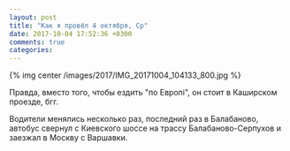 ```yaml
---
layout: post
title: "Как я провёл 4 октября, Ср"
date: 2017-10-04 17:52:36 +0300
comments: true
categories: 
---
```


{% img center /images/2017/IMG_20171004_104133_800.jpg %}

Правда, вместо того, чтобы ездить "по Европi", он стоит в Каширском проезде, бгг.

Водители менялись несколько раз, последний раз в Балабаново, автобус свернул с Киевского шоссе на трассу Балабаново-Серпухов и заезжал в Москву с Варшавки.